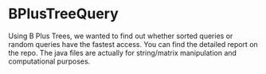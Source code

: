 # BPlusTreeQuery

Using B Plus Trees, we wanted to find out whether sorted queries or random queries have the fastest access. You can find the detailed report on the repo. The java files are actually for string/matrix manipulation and computational purposes.
